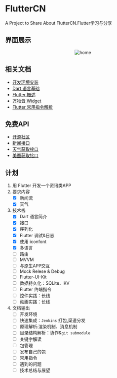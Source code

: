 # FlutterCN
A Project to Share About FlutterCN.Flutter学习与分享

## 界面展示
<div align="center">

![home](http://img.1991th.com/tuchongeter/tech/fluttercn_home.png!480jpg)

</div>

## 相关文档
- [开发环境安装](./doc/install.md)
- [Dart 语言基础](./doc/dart.md)
- [Flutter 概述](./doc/flutter.md)
- [万物皆 Widget](./doc/widget.md)
- [Flutter 常用指令解析](./doc/command.md)


## 免费API
- [开源社区](https://www.apiopen.top/api.html#top)
- [新闻接口](https://www.apiopen.top/journalismApi)
- [天气获取接口](https://www.apiopen.top/weatherApi?city=成都)
- [美图获取接口](https://www.apiopen.top/meituApi?page=1)

## 计划
1. 用 Flutter 开发一个资讯类APP
2. 要求内容
	- [x] 新闻流
	- [x] 天气
3. 技术栈
	- [x] Dart 语言简介
	- [x] 接口
	- [x] 序列化
	- [x] Flutter 调试&日志
	- [x] 使用 iconfont
	- [x] 多语言
	- [ ] 路由
	- [ ] MVVM
	- [ ] 与原生APP交互
	- [ ] Mock Relese & Debug
	- [ ] Flutter-UI-Kit			
	- [ ] 数据持久化：SQLite、KV
	- [ ] Flutter 终端指令
	- [ ] 控件实践：长线
	- [ ] 动画实践：长线	
4. 文档输出
	- [ ] 开发环境
	- [ ] 快速集成：`Jenkins` 打包,渠道分发
	- [ ] 原理解析:渲染机制、消息机制
	- [ ] 目录结构解析：协作&`git submodule`
	- [ ] 关键字解读
	- [ ] 包管理
	- [ ] 发布自己的包
	- [ ] 常用指令
	- [ ] 遇到的问题
	- [ ] 技术总结与展望
